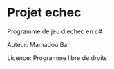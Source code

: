 # Projet echec
Programme de jeu d'echec en c#

Auteur: Mamadou Bah

Licence: Programme libre de droits
